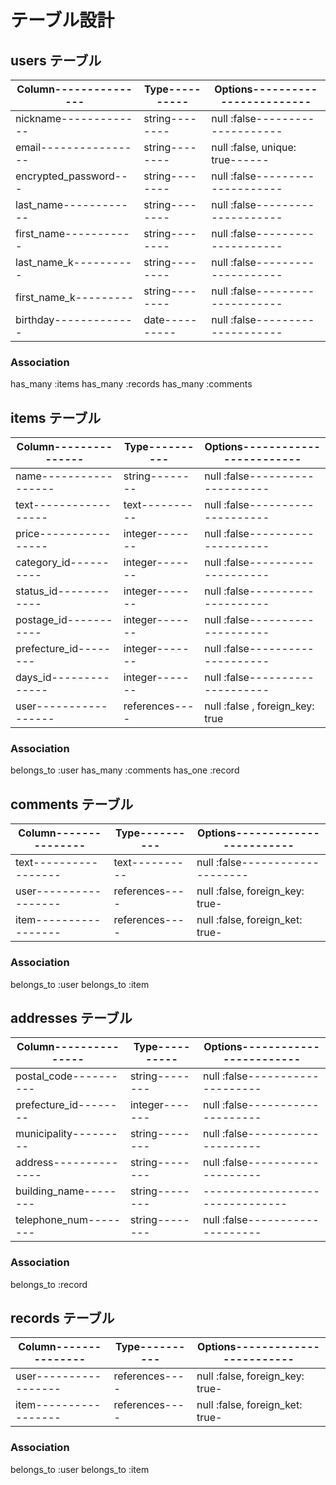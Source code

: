 # テーブル設計

## users テーブル
|Column---------------|Type----------|Options------------------------|
|---------------------|--------------|-------------------------------|
|nickname-------------|string--------|null :false--------------------|
|email----------------|string--------|null :false, unique: true------|
|encrypted_password---|string--------|null :false--------------------|
|last_name------------|string--------|null :false--------------------|
|first_name-----------|string--------|null :false--------------------|
|last_name_k----------|string--------|null :false--------------------|
|first_name_k---------|string--------|null :false--------------------|
|birthday-------------|date----------|null :false--------------------|

### Association
has_many :items
has_many :records
has_many :comments


## items テーブル
|Column---------------|Type----------|Options------------------------|
|---------------------|--------------|-------------------------------|
|name-----------------|string--------|null :false--------------------|
|text-----------------|text----------|null :false--------------------|
|price----------------|integer-------|null :false--------------------|
|category_id----------|integer-------|null :false--------------------|
|status_id------------|integer-------|null :false--------------------|
|postage_id-----------|integer-------|null :false--------------------|
|prefecture_id--------|integer-------|null :false--------------------|
|days_id--------------|integer-------|null :false--------------------|
|user-----------------|references----|null :false , foreign_key: true|

### Association
belongs_to :user
has_many :comments
has_one :record


## comments テーブル
|Column---------------|Type----------|Options------------------------|
|---------------------|--------------|-------------------------------|
|text-----------------|text----------|null :false--------------------|
|user-----------------|references----|null :false, foreign_key: true-|
|item-----------------|references----|null :false, foreign_ket: true-|

### Association
belongs_to :user
belongs_to :item

## addresses テーブル
|Column---------------|Type----------|Options------------------------|
|---------------------|--------------|-------------------------------|
|postal_code----------|string--------|null :false--------------------|
|prefecture_id--------|integer-------|null :false--------------------|
|municipality---------|string--------|null :false--------------------|
|address--------------|string--------|null :false--------------------|
|building_name--------|string--------|-------------------------------|
|telephone_num--------|string--------|null :false--------------------|

### Association
belongs_to :record

## records テーブル
|Column---------------|Type----------|Options------------------------|
|---------------------|--------------|-------------------------------|
|user-----------------|references----|null :false, foreign_key: true-|
|item-----------------|references----|null :false, foreign_ket: true-|

### Association
belongs_to :user
belongs_to :item



